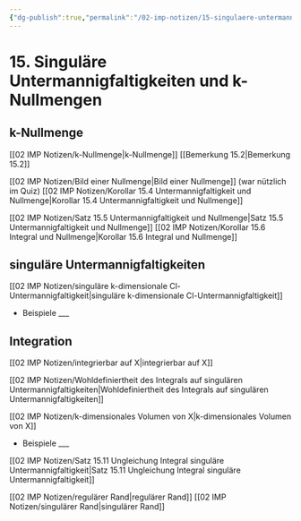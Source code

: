 ```yaml
---
{"dg-publish":true,"permalink":"/02-imp-notizen/15-singulaere-untermannigfaltigkeiten-und-k-nullmengen/"}
---
```


# 15. Singuläre Untermannigfaltigkeiten und k-Nullmengen
## k-Nullmenge
[[02 IMP Notizen/k-Nullmenge|k-Nullmenge]]
[[Bemerkung 15.2|Bemerkung 15.2]]

[[02 IMP Notizen/Bild einer Nullmenge|Bild einer Nullmenge]] (war nützlich im Quiz)
[[02 IMP Notizen/Korollar 15.4 Untermannigfaltigkeit und Nullmenge|Korollar 15.4 Untermannigfaltigkeit und Nullmenge]]

[[02 IMP Notizen/Satz 15.5 Untermannigfaltigkeit und Nullmenge|Satz 15.5 Untermannigfaltigkeit und Nullmenge]]
[[02 IMP Notizen/Korollar 15.6  Integral und Nullmenge|Korollar 15.6  Integral und Nullmenge]]

## singuläre Untermannigfaltigkeiten
[[02 IMP Notizen/singuläre k-dimensionale Cl-Untermannigfaltigkeit|singuläre k-dimensionale Cl-Untermannigfaltigkeit]]

- Beispiele ___

## Integration
[[02 IMP Notizen/integrierbar auf X|integrierbar auf X]]

[[02 IMP Notizen/Wohldefiniertheit des Integrals auf singulären Untermannigfaltigkeiten|Wohldefiniertheit des Integrals auf singulären Untermannigfaltigkeiten]]

[[02 IMP Notizen/k-dimensionales Volumen von X|k-dimensionales Volumen von X]]

- Beispiele ___

[[02 IMP Notizen/Satz 15.11 Ungleichung Integral singuläre Untermannigfaltigkeit|Satz 15.11 Ungleichung Integral singuläre Untermannigfaltigkeit]]

[[02 IMP Notizen/regulärer Rand|regulärer Rand]]
[[02 IMP Notizen/singulärer Rand|singulärer Rand]]
